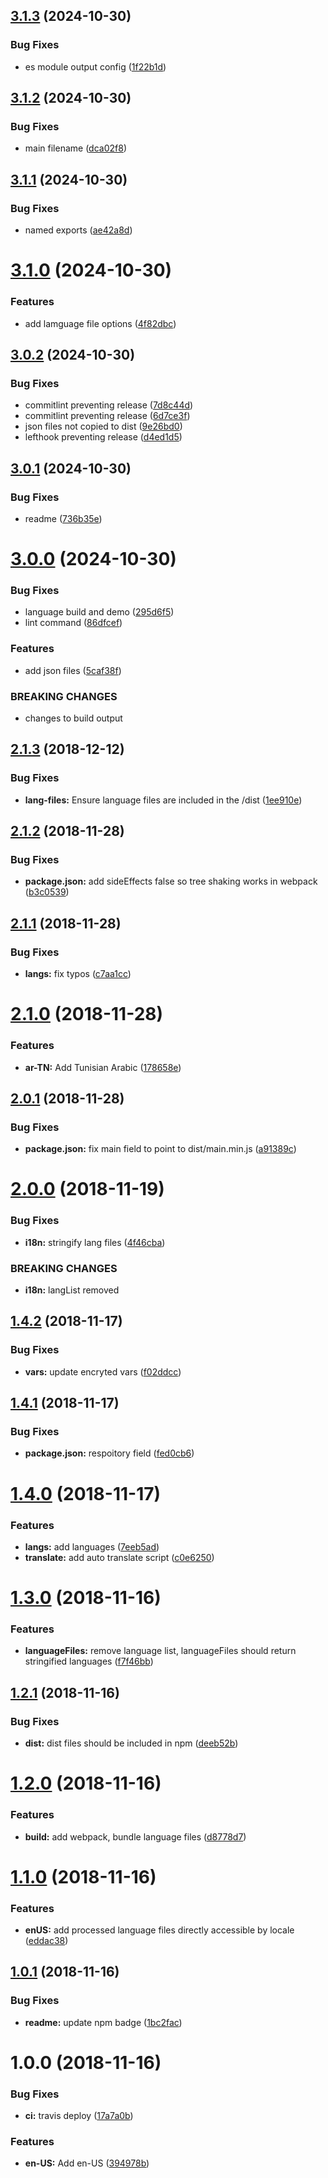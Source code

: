 ## [3.1.3](https://github.com/Draggable/formeo-languages/compare/v3.1.2...v3.1.3) (2024-10-30)


### Bug Fixes

* es module output config ([1f22b1d](https://github.com/Draggable/formeo-languages/commit/1f22b1d))

## [3.1.2](https://github.com/Draggable/formeo-languages/compare/v3.1.1...v3.1.2) (2024-10-30)


### Bug Fixes

* main filename ([dca02f8](https://github.com/Draggable/formeo-languages/commit/dca02f8))

## [3.1.1](https://github.com/Draggable/formeo-languages/compare/v3.1.0...v3.1.1) (2024-10-30)


### Bug Fixes

* named exports ([ae42a8d](https://github.com/Draggable/formeo-languages/commit/ae42a8d))

# [3.1.0](https://github.com/Draggable/formeo-languages/compare/v3.0.2...v3.1.0) (2024-10-30)


### Features

* add lamguage file options ([4f82dbc](https://github.com/Draggable/formeo-languages/commit/4f82dbc))

## [3.0.2](https://github.com/Draggable/formeo-languages/compare/v3.0.1...v3.0.2) (2024-10-30)


### Bug Fixes

* commitlint preventing release ([7d8c44d](https://github.com/Draggable/formeo-languages/commit/7d8c44d))
* commitlint preventing release ([6d7ce3f](https://github.com/Draggable/formeo-languages/commit/6d7ce3f))
* json files not copied to dist ([9e26bd0](https://github.com/Draggable/formeo-languages/commit/9e26bd0))
* lefthook preventing release ([d4ed1d5](https://github.com/Draggable/formeo-languages/commit/d4ed1d5))

## [3.0.1](https://github.com/Draggable/formeo-languages/compare/v3.0.0...v3.0.1) (2024-10-30)


### Bug Fixes

* readme ([736b35e](https://github.com/Draggable/formeo-languages/commit/736b35e))

# [3.0.0](https://github.com/Draggable/formeo-languages/compare/v2.1.3...v3.0.0) (2024-10-30)


### Bug Fixes

* language build and demo ([295d6f5](https://github.com/Draggable/formeo-languages/commit/295d6f5))
* lint command ([86dfcef](https://github.com/Draggable/formeo-languages/commit/86dfcef))


### Features

* add json files ([5caf38f](https://github.com/Draggable/formeo-languages/commit/5caf38f))


### BREAKING CHANGES

* changes to build output

## [2.1.3](https://github.com/Draggable/formeo-languages/compare/v2.1.2...v2.1.3) (2018-12-12)


### Bug Fixes

* **lang-files:** Ensure language files are included in the /dist ([1ee910e](https://github.com/Draggable/formeo-languages/commit/1ee910e))

## [2.1.2](https://github.com/Draggable/formeo-languages/compare/v2.1.1...v2.1.2) (2018-11-28)


### Bug Fixes

* **package.json:** add sideEffects false so tree shaking works in webpack ([b3c0539](https://github.com/Draggable/formeo-languages/commit/b3c0539))

## [2.1.1](https://github.com/Draggable/formeo-languages/compare/v2.1.0...v2.1.1) (2018-11-28)


### Bug Fixes

* **langs:** fix typos ([c7aa1cc](https://github.com/Draggable/formeo-languages/commit/c7aa1cc))

# [2.1.0](https://github.com/Draggable/formeo-languages/compare/v2.0.1...v2.1.0) (2018-11-28)


### Features

* **ar-TN:** Add Tunisian Arabic ([178658e](https://github.com/Draggable/formeo-languages/commit/178658e))

## [2.0.1](https://github.com/Draggable/formeo-languages/compare/v2.0.0...v2.0.1) (2018-11-28)


### Bug Fixes

* **package.json:** fix main field to point to dist/main.min.js ([a91389c](https://github.com/Draggable/formeo-languages/commit/a91389c))

# [2.0.0](https://github.com/Draggable/formeo-languages/compare/v1.4.2...v2.0.0) (2018-11-19)


### Bug Fixes

* **i18n:** stringify lang files ([4f46cba](https://github.com/Draggable/formeo-languages/commit/4f46cba))


### BREAKING CHANGES

* **i18n:** langList removed

## [1.4.2](https://github.com/Draggable/formeo-languages/compare/v1.4.1...v1.4.2) (2018-11-17)


### Bug Fixes

* **vars:** update encryted vars ([f02ddcc](https://github.com/Draggable/formeo-languages/commit/f02ddcc))

## [1.4.1](https://github.com/Draggable/formeo-languages/compare/v1.4.0...v1.4.1) (2018-11-17)


### Bug Fixes

* **package.json:** respoitory field ([fed0cb6](https://github.com/Draggable/formeo-languages/commit/fed0cb6))

# [1.4.0](https://github.com/Draggable/formeo-languages/compare/v1.3.0...v1.4.0) (2018-11-17)


### Features

* **langs:** add languages ([7eeb5ad](https://github.com/Draggable/formeo-languages/commit/7eeb5ad))
* **translate:** add auto translate script ([c0e6250](https://github.com/Draggable/formeo-languages/commit/c0e6250))

# [1.3.0](https://github.com/Draggable/formeo-languages/compare/v1.2.1...v1.3.0) (2018-11-16)


### Features

* **languageFiles:** remove language list, languageFiles should return stringified languages ([f7f46bb](https://github.com/Draggable/formeo-languages/commit/f7f46bb))

## [1.2.1](https://github.com/Draggable/formeo-languages/compare/v1.2.0...v1.2.1) (2018-11-16)


### Bug Fixes

* **dist:** dist files should be included in npm ([deeb52b](https://github.com/Draggable/formeo-languages/commit/deeb52b))

# [1.2.0](https://github.com/Draggable/formeo-languages/compare/v1.1.0...v1.2.0) (2018-11-16)


### Features

* **build:** add webpack, bundle language files ([d8778d7](https://github.com/Draggable/formeo-languages/commit/d8778d7))

# [1.1.0](https://github.com/Draggable/formeo-languages/compare/v1.0.1...v1.1.0) (2018-11-16)


### Features

* **enUS:** add processed language files directly accessible by locale ([eddac38](https://github.com/Draggable/formeo-languages/commit/eddac38))

## [1.0.1](https://github.com/Draggable/formeo-languages/compare/v1.0.0...v1.0.1) (2018-11-16)


### Bug Fixes

* **readme:** update npm badge ([1bc2fac](https://github.com/Draggable/formeo-languages/commit/1bc2fac))

# 1.0.0 (2018-11-16)


### Bug Fixes

* **ci:** travis deploy ([17a7a0b](https://github.com/Draggable/formeo-languages/commit/17a7a0b))


### Features

* **en-US:** Add en-US ([394978b](https://github.com/Draggable/formeo-languages/commit/394978b))
